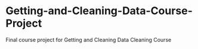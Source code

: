 # Getting-and-Cleaning-Data-Course-Project
Final course project for Getting and Cleaning Data Cleaning Course
